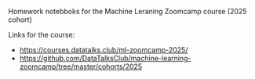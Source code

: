 Homework notebboks for the Machine Leraning Zoomcamp course (2025 cohort)

Links for the course:
- https://courses.datatalks.club/ml-zoomcamp-2025/
- https://github.com/DataTalksClub/machine-learning-zoomcamp/tree/master/cohorts/2025
